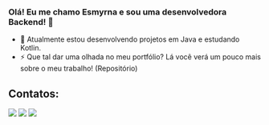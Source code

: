 ### Olá! Eu me chamo Esmyrna e sou uma desenvolvedora Backend! 👋


- 🔭 Atualmente estou desenvolvendo projetos em Java e estudando Kotlin.
- ⚡ Que tal dar uma olhada no meu portfólio? Lá você verá um pouco mais sobre o meu trabalho! (Repositório)
          


 ## Contatos:

<div>
 
<a href="https://instagram.com/esmyrna__" target="_blank"><img src="https://img.shields.io/badge/-Instagram-%23E4405F?style=for-the-badge&logo=instagram&logoColor=white" target="_blank"></a>
<a href = "esmyrna.oliveira@gmail.com"><img src="https://img.shields.io/badge/Gmail-D14836?style=for-the-badge&logo=gmail&logoColor=white" target="_blank"></a>
<a href="https://www.linkedin.com/in/esmyrna-oliveira-cavalcanti-452bb9212/" target="_blank"><img src="https://img.shields.io/badge/-LinkedIn-%230077B5?style=for-the-badge&logo=linkedin&logoColor=white" target="_blank"></a>   
</div>
    
   
   

